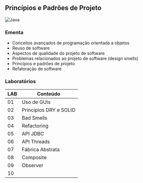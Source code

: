 ## Princípios e Padrões de Projeto
![Java](https://img.shields.io/badge/java-FCCA28?style=for-the-badge&logo=openjdk&logoColor=white)

### Ementa
* Conceitos avançados de programação orientada a objetos
* Reuso de software
* Aspectos de qualidade do projeto de software
* Problemas relacionados ao projeto de software (design smells)
* Princípios e padrões de projeto
* Refatoração de software

### Laboratórios
| LAB | Conteúdo |
|-----|----------|
| 01 | Uso de GUIs |
| 02 | Princípios DRY e SOLID |
| 03 | Bad Smells |
| 04 | Refactoring |
| 05 | API JDBC |
| 06 | API Threads |
| 07 | Fábrica Abstrata |
| 08 | Composite |
| 09 | Observer |
| 10 |  |
